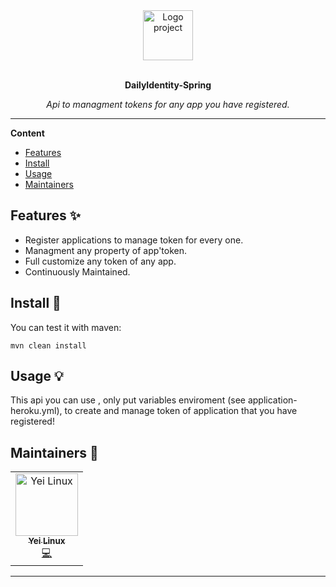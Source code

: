 <div align="center">
  <a href="#">
  	<img src="https://static.vecteezy.com/system/resources/previews/000/595/345/non_2x/security-guard-logo-design-vector-shield.jpg" alt="Logo project" width="80" height="80" />
  </a>
  <br>
  <br>
  <p>
    <b>DailyIdentity-Spring</b>
  </p>
  <p>
     <i>Api to managment tokens for any app you have registered.</i>
  </p>
</div>

---

**Content**

* [Features](##features)
* [Install](##install)
* [Usage](##usage)
* [Maintainers](##maintainers)

## Features ✨
* Register applications to manage token for every one.
* Managment any property of app'token.
* Full customize any token of any app.
* Continuously Maintained.

## Install 🐙
You can test it with maven:
```
mvn clean install
```

## Usage 💡
This api you can use , only put variables enviroment (see application-heroku.yml), to create and manage token of application that you have registered!

## Maintainers 👷
<table>
  <tr>
    <td align="center"><a href="https://github.com/Yei-Linux"><img src="https://avatars1.githubusercontent.com/u/38733057?s=60&v=4" width="100px;" alt="Yei Linux"/><br /><sub><b>Yei Linux</b></sub></a><br /><a href="#" title="Code">💻</a></td>
  </tr>
</table>

---
